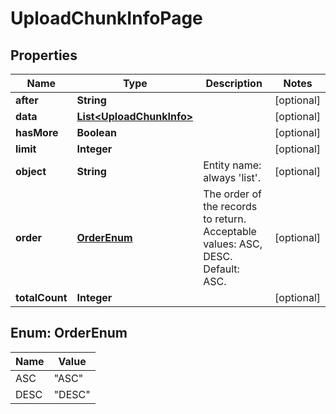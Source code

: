 
# UploadChunkInfoPage

## Properties
Name | Type | Description | Notes
------------ | ------------- | ------------- | -------------
**after** | **String** |  |  [optional]
**data** | [**List&lt;UploadChunkInfo&gt;**](UploadChunkInfo.md) |  |  [optional]
**hasMore** | **Boolean** |  |  [optional]
**limit** | **Integer** |  |  [optional]
**object** | **String** | Entity name: always &#39;list&#39;. |  [optional]
**order** | [**OrderEnum**](#OrderEnum) | The order of the records to return. Acceptable values: ASC, DESC. Default: ASC. |  [optional]
**totalCount** | **Integer** |  |  [optional]


<a name="OrderEnum"></a>
## Enum: OrderEnum
Name | Value
---- | -----
ASC | &quot;ASC&quot;
DESC | &quot;DESC&quot;



